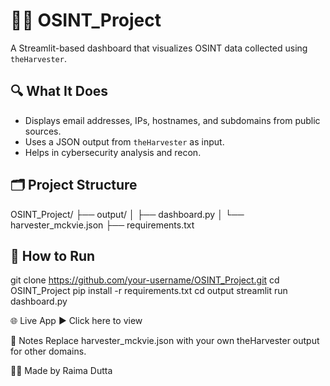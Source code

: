 # 🕵️‍♀️ OSINT_Project

A Streamlit-based dashboard that visualizes OSINT data collected using `theHarvester`.

## 🔍 What It Does

- Displays email addresses, IPs, hostnames, and subdomains from public sources.
- Uses a JSON output from `theHarvester` as input.
- Helps in cybersecurity analysis and recon.

## 🗂️ Project Structure
OSINT_Project/
├── output/
│ ├── dashboard.py
│ └── harvester_mckvie.json
├── requirements.txt


## 🚀 How to Run

git clone https://github.com/your-username/OSINT_Project.git
cd OSINT_Project
pip install -r requirements.txt
cd output
streamlit run dashboard.py

🌐 Live App
▶️ Click here to view

📌 Notes
Replace harvester_mckvie.json with your own theHarvester output for other domains.

👩‍💻 Made by Raima Dutta
